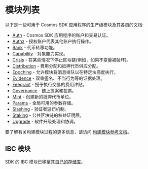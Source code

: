 # 模块列表

以下是一些可用于 Cosmos SDK 应用程序的生产级模块及其各自的文档:

- [Auth](auth/) - Cosmos SDK 应用程序的账户和交易认证。
- [Authz](authz/) - 授权账户代表其他账户执行操作。
- [Bank](bank/) - 代币转移功能。
- [Capability](capability/) - 对象能力实现。
- [Crisis](crisis/) - 在某些情况下停止区块链(例如，如果不变量被破坏)。
- [Distribution](distribution/) - 费用分配和抵押代币供应分配。
- [Epoching](epoching/) - 允许模块将消息排队以在特定块高度执行。
- [Evidence](evidence/) - 双重签名、不当行为等的证据处理。
- [Feegrant](feegrant/) - 授予执行交易的费用津贴。
- [Governance](gov/) - 链上提案和投票。
- [Mint](mint/) - 创建新的抵押代币单位。
- [Params](params/) - 全局可用的参数存储。
- [Slashing](slashing/) - 验证者惩罚机制。
- [Staking](staking/) - 公共区块链的权益证明层。
- [Upgrade](upgrade/) - 软件升级处理和协调。

要了解有关构建模块过程的更多信息，请访问 [构建模块参考文档](/building-modules/intro.html)。

## IBC 模块

SDK 的 IBC 模块已移至其[自己的存储库](https://github.com/cosmos/ibc-go)。 